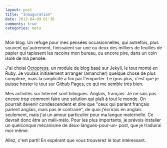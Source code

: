 ```yaml
---
layout: post
title: "Inauguration"
date: 2012-04-09 01:36
comments: true
categories: meta
---
```


Mon blog. Un refuge pour mes pensées occasionnelles, qui autrefois,
plus souvent qu'autrement, finissaient sur une ou deux des milliers de
feuilles de papier qui tapissent les racoins mon bureau, ou encore
pire, dans un coin isolé de ma pensée.

J'ai choisi [Octopress][1], un module de blog basé sur Jekyll, le tout
monté en Ruby. Je voulais initialement arranger (amancher) quelque 
chose de plus complexe, mais la simplicité a fini par l'emporter. Le
gros plus, c'est que je puisse hoster le tout sur Github Pages, ce qui 
me semble très bien.

Mes activités sur Internet sont bilingues. Anglais, français. Je ne 
sais pas encore trop comment faire une solution qui plaît à tout le 
monde. On pourrait devenir condescendent et dire que "ceux qui parlent
français parlent anglais, mais pas le contraire", de quoi j'écrirais
en anglais seulement, mais j'ai un amour particulier pour ma langue 
maternelle. Ce devrait donc être un méli-mélo. Pour les plus importants,
je prévois installer un quelconque mécanisme de deux-langues-pour-un-
post, que je traduirai moi-même.

Allez, c'est parti! En espérant que vous trouverez le tout intéressant.

[1]: http://octopress.org/
